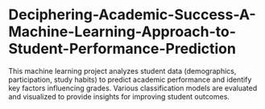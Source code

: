 # Deciphering-Academic-Success-A-Machine-Learning-Approach-to-Student-Performance-Prediction
This machine learning project analyzes student data (demographics, participation, study habits) to predict academic performance and identify key factors influencing grades. Various classification models are evaluated and visualized to provide insights for improving student outcomes.
